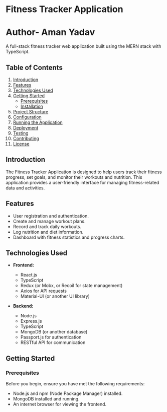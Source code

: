 # Fitness Tracker Application
<h1>Author- Aman Yadav</h1>
A full-stack fitness tracker web application built using the MERN stack with TypeScript.

## Table of Contents

1. [Introduction](#introduction)
2. [Features](#features)
3. [Technologies Used](#technologies-used)
4. [Getting Started](#getting-started)
    - [Prerequisites](#prerequisites)
    - [Installation](#installation)
5. [Project Structure](#project-structure)
6. [Configuration](#configuration)
7. [Running the Application](#running-the-application)
8. [Deployment](#deployment)
9. [Testing](#testing)
10. [Contributing](#contributing)
11. [License](#license)

## Introduction

The Fitness Tracker Application is designed to help users track their fitness progress, set goals, and monitor their workouts and nutrition. This application provides a user-friendly interface for managing fitness-related data and activities.

## Features

- User registration and authentication.
- Create and manage workout plans.
- Record and track daily workouts.
- Log nutrition and diet information.
- Dashboard with fitness statistics and progress charts.

## Technologies Used

- **Frontend:**
  - React.js
  - TypeScript
  - Redux (or Mobx, or Recoil for state management)
  - Axios for API requests
  - Material-UI (or another UI library)

- **Backend:**
  - Node.js
  - Express.js
  - TypeScript
  - MongoDB (or another database)
  - Passport.js for authentication
  - RESTful API for communication

## Getting Started

### Prerequisites

Before you begin, ensure you have met the following requirements:

- Node.js and npm (Node Package Manager) installed.
- MongoDB installed and running.
- An internet browser for viewing the frontend.


